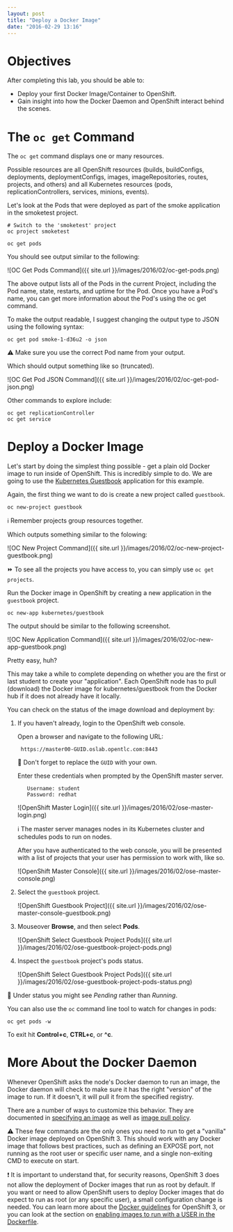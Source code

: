```yaml
---
layout: post
title: "Deploy a Docker Image"
date: "2016-02-29 13:16"
---
```


# Objectives
After completing this lab, you should be able to:

- Deploy your first Docker Image/Container to OpenShift.
- Gain insight into how the Docker Daemon and OpenShift interact behind the scenes.

# The `oc get` Command

The `oc get` command displays one or many resources.

Possible resources are all OpenShift resources (builds, buildConfigs, deployments, deploymentConfigs, images, imageRepositories, routes, projects, and others) and all Kubernetes resources (pods, replicationControllers, services, minions, events).

Let's look at the Pods that were deployed as part of the smoke application in the smoketest project.

    # Switch to the 'smoketest' project
    oc project smoketest

    oc get pods

You should see output similar to the following:

![OC Get Pods Command]({{ site.url }}/images/2016/02/oc-get-pods.png)

The above output lists all of the Pods in the current Project, including the Pod name, state, restarts, and uptime for the Pod. Once you have a Pod's name, you can get more information about the Pod's using the oc get command.

To make the output readable, I suggest changing the output type to JSON using the following syntax:

    oc get pod smoke-1-d36u2 -o json

:warning: Make sure you use the correct Pod name from your output.

Which should output something like so (truncated).

![OC Get Pod JSON Command]({{ site.url }}/images/2016/02/oc-get-pod-json.png)

Other commands to explore include:

    oc get replicationController
    oc get service

# Deploy a Docker Image

Let's start by doing the simplest thing possible - get a plain old Docker image to run inside of OpenShift. This is incredibly simple to do. We are going to use the [Kubernetes Guestbook](https://registry.hub.Docker.com/u/kubernetes/guestbook/) application for this example.

Again, the first thing we want to do is create a new project called `guestbook`.

    oc new-project guestbook

:information_source: Remember projects group resources together.

Which outputs something similar to the folowing:

![OC New Project Command]({{ site.url }}/images/2016/02/oc-new-project-guestbook.png)

:fast_forward: To see all the projects you have access to, you can simply use `oc get projects`.

Run the Docker image in OpenShift by creating a new application in the `guestbook` project.

    oc new-app kubernetes/guestbook

The output should be similar to the following screenshot.

![OC New Application Command]({{ site.url }}/images/2016/02/oc-new-app-guestbook.png)

Pretty easy, huh?

This may take a while to complete depending on whether you are the first or last student to create your "application". Each OpenShift node has to pull (download) the Docker image for kubernetes/guestbook from the Docker hub if it does not already have it locally.

You can check on the status of the image download and deployment by:

1. If you haven't already, login to the OpenShift web console.

    Open a browser and navigate to the following URL:

        https://master00-GUID.oslab.opentlc.com:8443

    :panda_face: Don't forget to replace the `GUID` with your own.

    Enter these credentials when prompted by the OpenShift master server.

          Username: student
          Password: redhat

    ![OpenShift Master Login]({{ site.url }}/images/2016/02/ose-master-login.png)

    :information_source: The master server manages nodes in its Kubernetes cluster and schedules pods to run on nodes.

    After you have authenticated to the web console, you will be presented with a list of projects that your user has permission to work with, like so.

    ![OpenShift Master Console]({{ site.url }}/images/2016/02/ose-master-console.png)

  2. Select the `guestbook` project.

      ![OpenShift Guestbook Project]({{ site.url }}/images/2016/02/ose-master-console-guestbook.png)

  3. Mouseover **Browse**, and then select **Pods**.

      ![OpenShift Select Guestbook Project Pods]({{ site.url }}/images/2016/02/ose-guestbook-project-pods.png)

  4. Inspect the `guestbook` project's pods status.

      ![OpenShift Select Guestbook Project Pods]({{ site.url }}/images/2016/02/ose-guestbook-project-pods-status.png)

:eyes: Under status you might see *Pending* rather than *Running*.

You can also use the `oc` command line tool to watch for changes in pods:

    oc get pods -w

To exit hit **Control+c**, **CTRL+c**, or **^c**.

# More About the Docker Daemon

Whenever OpenShift asks the node's Docker daemon to run an image, the Docker daemon will check to make sure it has the right "version" of the image to run. If it doesn't, it will pull it from the specified registry.

There are a number of ways to customize this behavior. They are documented in [specifying an image](https://docs.openshift.com/enterprise/3.1/dev_guide/new_app.html#specifying-an-image) as well as [image pull policy](https://docs.openshift.com/enterprise/3.1/architecture/core_concepts/builds_and_image_streams.html#image-pull-policy).

:warning: These few commands are the only ones you need to run to get a "vanilla" Docker image deployed on OpenShift 3. This should work with any Docker image that follows best practices, such as defining an EXPOSE port, not running as the root user or specific user name, and a single non-exiting CMD to execute on start.

:exclamation: It is important to understand that, for security reasons, OpenShift 3 does not allow the deployment of Docker images that run as root by default. If you want or need to allow OpenShift users to deploy Docker images that do expect to run as root (or any specific user), a small configuration change is needed. You can learn more about the [Docker guidelines](https://docs.openshift.com/enterprise/3.1/creating_images/guidelines.html) for OpenShift 3, or you can look at the section on [enabling images to run with a USER in the Dockerfile](https://docs.openshift.com/enterprise/3.1/admin_guide/manage_scc.html#enable-images-to-run-with-user-in-the-dockerfile).
